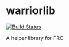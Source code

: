 # warriorlib
[![Build Status](https://travis-ci.org/Team3256/warriorlib.svg?branch=master)](https://travis-ci.org/Team3256/warriorlib)

A helper library for FRC
